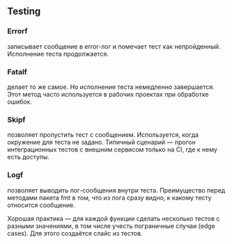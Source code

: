 ## Testing
### Errorf
 записывает сообщение в error-лог и помечает тест как непройденный. Исполнение теста продолжается.
### Fatalf
 делает то же самое. Но исполнение теста немедленно завершается. Этот метод часто используется в рабочих проектах при обработке ошибок.
### Skipf 
 позволяет пропустить тест с сообщением. Используется, когда окружение для теста не задано. Типичный сценарий — прогон интеграционных тестов с внешним сервисом только на CI, где к нему есть доступы.
### Logf 
позволяет выводить лог-сообщения внутри теста. Преимущество перед методами пакета fmt в том, что из лога сразу видно, к какому тесту относится сообщение.

Хорошая практика — для каждой функции сделать несколько тестов с разными значениями, в том числе учесть пограничные случаи (edge cases). Для этого создаётся слайс из тестов.
